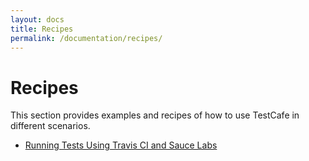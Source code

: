 ```yaml
---
layout: docs
title: Recipes
permalink: /documentation/recipes/
---
```

# Recipes

This section provides examples and recipes of how to use TestCafe in different scenarios.

* [Running Tests Using Travis CI and Sauce Labs](running-tests-using-travis-ci-and-sauce-labs.md)